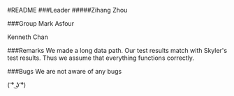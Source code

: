 #README
###Leader
#####Zihang Zhou

###Group
Mark Asfour

Kenneth Chan

###Remarks
We made a long data path.
Our test results match with Skyler's test results. 
Thus we assume that everything functions correctly.

###Bugs
We are not aware of any bugs

















( ͡° ͜ʖ ͡°)
